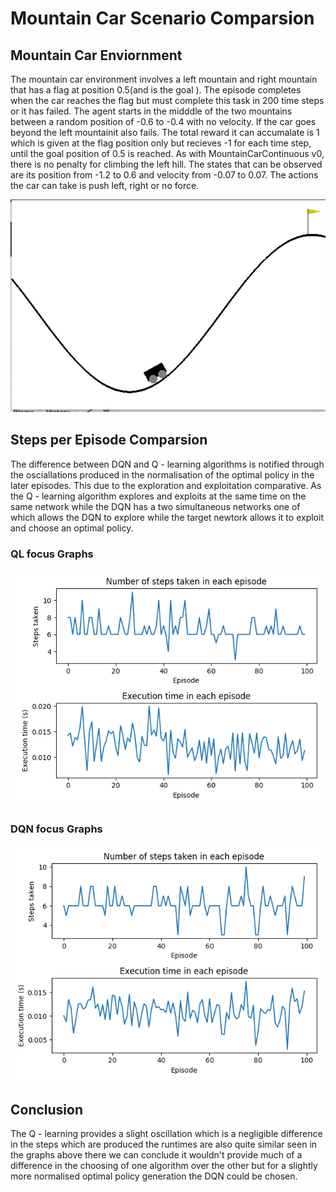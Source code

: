# Mountain Car Scenario Comparsion

## Mountain Car Enviornment
The mountain car environment involves a left mountain and right mountain that has a flag at position 0.5(and is the goal
). The episode completes when the car reaches the flag but must complete this task in 200 time steps or it has failed. The agent starts in the midddle of the two mountains between a random position of  -0.6 to -0.4 with no velocity. If the car goes beyond the left mountainit also fails. The total reward it can accumalate is 1 which is given at the flag position only but recieves -1 for each  time step, until the goal position of 0.5 is reached. As with MountainCarContinuous v0, there is no penalty for climbing the left hill. The states that can be observed are its position from  -1.2 to 0.6 and velocity from -0.07 to 0.07. The actions the car can take is push left, right or no force.

![MountainCar](./MountainCar.png)


## Steps per Episode Comparsion
The difference between DQN and Q - learning algorithms is notified through the osciallations produced in the normalisation of the optimal policy in the later episodes. This due to the exploration and exploitation comparative. As the Q - learning algorithm explores and exploits at the same time on the same network while the DQN has a two simultaneous networks one of which allows the DQN to explore while the target newtork allows it to exploit and choose an optimal policy. 

### QL focus Graphs
![Graph](Maze/focus_QL.png)

### DQN focus Graphs 
![Graph](Maze/focus_DQN.png)



## Conclusion
The Q - learning provides a slight oscillation which is a negligible difference in the steps which are produced the runtimes are also quite similar seen in the graphs above there we can conclude it wouldn't provide much of a difference in the choosing of one algorithm over the other but for a slightly more normalised optimal policy generation the DQN could be chosen.
